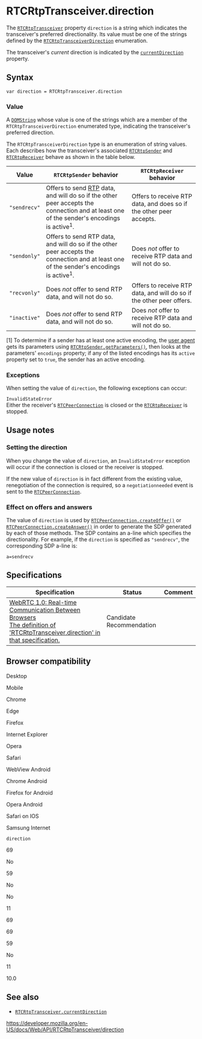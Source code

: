 RTCRtpTransceiver.direction
===========================

The [`RTCRtpTransceiver`](../rtcrtptransceiver) property `direction` is a string which indicates the transceiver's preferred directionality. Its value must be one of the strings defined by the [`RTCRtpTransceiverDirection`](../rtcrtptransceiverdirection) enumeration.

The transceiver's *current* direction is indicated by the [`currentDirection`](currentdirection) property.

Syntax
------

    var direction = RTCRtpTransceiver.direction

### Value

A [`DOMString`](../domstring) whose value is one of the strings which are a member of the `RTCRtpTransceiverDirection` enumerated type, indicating the transceiver's preferred direction.

The `RTCRtpTransceiverDirection` type is an enumeration of string values. Each describes how the transceiver's associated [`RTCRtpSender`](../rtcrtpsender) and [`RTCRtpReceiver`](../rtcrtpreceiver) behave as shown in the table below.

<table><thead><tr class="header"><th>Value</th><th><code>RTCRtpSender</code> behavior</th><th><code>RTCRtpReceiver</code> behavior</th></tr></thead><tbody><tr class="odd"><td><span id="sendrecv"><code>"sendrecv"</code></span></td><td>Offers to send <a href="https://developer.mozilla.org/en-US/docs/Glossary/RTP">RTP</a> data, and will do so if the other peer accepts the connection and at least one of the sender's encodings is active<sup>1</sup>.</td><td>Offers to receive RTP data, and does so if the other peer accepts.</td></tr><tr class="even"><td><span id="sendonly"><code>"sendonly"</code></span></td><td>Offers to send RTP data, and will do so if the other peer accepts the connection and at least one of the sender's encodings is active<sup>1</sup>.</td><td>Does <em>not</em> offer to receive RTP data and will not do so.</td></tr><tr class="odd"><td><span id="recvonly"><code>"recvonly"</code></span></td><td>Does <em>not</em> offer to send RTP data, and will not do so.</td><td>Offers to receive RTP data, and will do so if the other peer offers.</td></tr><tr class="even"><td><span id="inactive"><code>"inactive"</code></span></td><td>Does <em>not</em> offer to send RTP data, and will not do so.</td><td>Does <em>not</em> offer to receive RTP data and will not do so.</td></tr></tbody></table>

\[1\] To determine if a sender has at least one active encoding, the [user agent](https://developer.mozilla.org/en-US/docs/Glossary/User_agent) gets its parameters using [`RTCRtpSender.getParameters()`](../rtcrtpsender/getparameters), then looks at the parameters' <span class="page-not-created">`encodings`</span> property; if any of the listed encodings has its <span class="page-not-created">`active`</span> property set to `true`, the sender has an active encoding.

### Exceptions

When setting the value of `direction`, the following exceptions can occur:

`InvalidStateError`  
Either the receiver's [`RTCPeerConnection`](../rtcpeerconnection) is closed or the [`RTCRtpReceiver`](../rtcrtpreceiver) is stopped.

Usage notes
-----------

### Setting the direction

When you change the value of `direction`, an `InvalidStateError` exception will occur if the connection is closed or the receiver is stopped.

If the new value of `direction` is in fact different from the existing value, renegotiation of the connection is required, so a `negotiationneeded` event is sent to the [`RTCPeerConnection`](../rtcpeerconnection).

### Effect on offers and answers

The value of `direction` is used by [`RTCPeerConnection.createOffer()`](../rtcpeerconnection/createoffer) or [`RTCPeerConnection.createAnswer()`](../rtcpeerconnection/createanswer) in order to generate the SDP generated by each of those methods. The SDP contains an a-line which specifies the directionality. For example, if the `direction` is specified as `"sendrecv"`, the corresponding SDP a-line is:

    a=sendrecv

Specifications
--------------

<table><thead><tr class="header"><th>Specification</th><th>Status</th><th>Comment</th></tr></thead><tbody><tr class="odd"><td><a href="https://w3c.github.io/webrtc-pc/#dom-rtcrtptransceiver-direction">WebRTC 1.0: Real-time Communication Between Browsers<br />
<span class="small">The definition of 'RTCRtpTransceiver.direction' in that specification.</span></a></td><td><span class="spec-cr">Candidate Recommendation</span></td><td></td></tr></tbody></table>

Browser compatibility
---------------------

Desktop

Mobile

Chrome

Edge

Firefox

Internet Explorer

Opera

Safari

WebView Android

Chrome Android

Firefox for Android

Opera Android

Safari on IOS

Samsung Internet

`direction`

69

No

59

No

No

11

69

69

59

No

11

10.0

See also
--------

-   [`RTCRtpTransceiver.currentDirection`](currentdirection)

<a href="https://developer.mozilla.org/en-US/docs/Web/API/RTCRtpTransceiver/direction" class="_attribution-link">https://developer.mozilla.org/en-US/docs/Web/API/RTCRtpTransceiver/direction</a>
